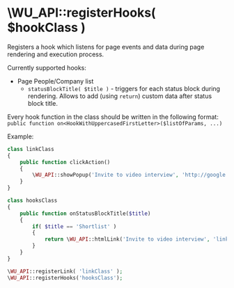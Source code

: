 \WU_API::registerHooks( $hookClass )
===

Registers a hook which listens for page events and data during page rendering and execution process.

Currently supported hooks:

* Page People/Company list
    - `statusBlockTitle( $title )` - triggers for each status block during rendering. Allows to add (using `return`) custom data after status block title.

Every hook function in the class should be written in the following format: `public function on<HookWithUppercasedFirstLetter>($listOfParams, ...)`

Example:

```php
class linkClass
{
    public function clickAction()
	{
		\WU_API::showPopup('Invite to video interview', 'http://google.com');
	}
}

class hooksClass
{
    public function onStatusBlockTitle($title)
	{
		if( $title == 'Shortlist' )
		{
			return \WU_API::htmlLink('Invite to video interview', 'linkClass');
		}
	}
}

\WU_API::registerLink( 'linkClass' );
\WU_API::registerHooks('hooksClass');
```
